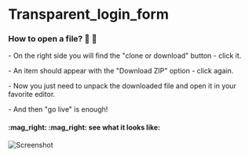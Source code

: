 # Transparent_login_form

<h3>How to open a file? 👀 👀</h3>
<p>- On the right side you will find the "clone or download" button - click it.</p>
<p>- An item should appear with the "Download ZIP" option - click again.</p>
<p>- Now you just need to unpack the downloaded file and open it in your favorite editor.</p>
<p>- And then "go live" is enough!</p>

<h4>:mag_right: :mag_right: see what it looks like:</h4>

 ![Screenshot](https://user-images.githubusercontent.com/53143114/116798416-7d3d3100-aaef-11eb-94df-ed830ed28e80.jpeg)
